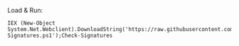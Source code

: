 Load & Run:

    IEX (New-Object System.Net.Webclient).DownloadString('https://raw.githubusercontent.com/DanielRTeixeira/Utils/master/Security/Check-Signatures.ps1');Check-Signatures
